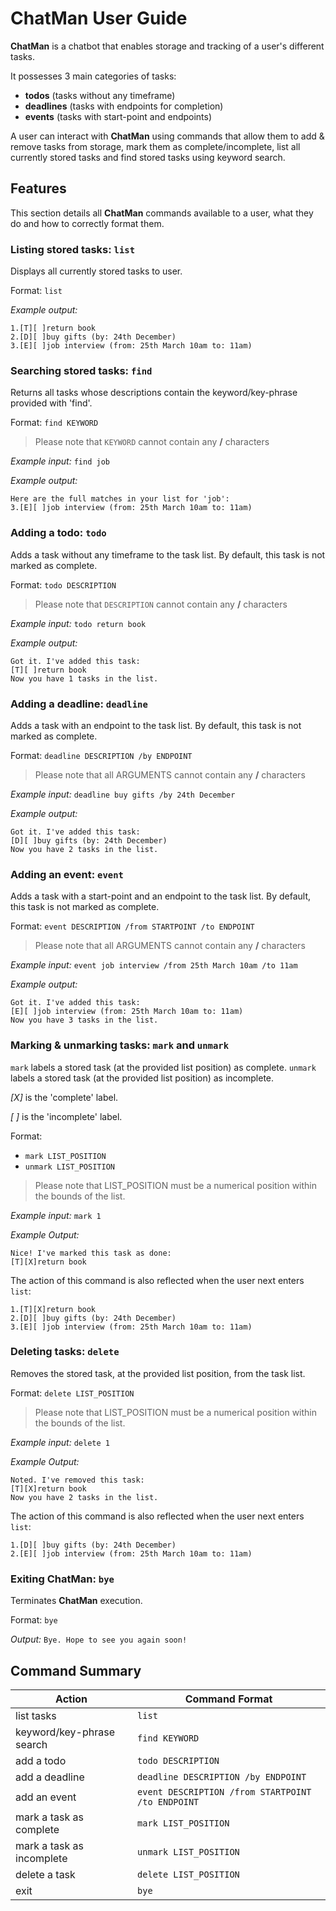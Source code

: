 # ChatMan User Guide

**ChatMan** is a chatbot that enables storage and tracking of a user's different tasks. 

It possesses 3 main categories of tasks:

- **todos** (tasks without any timeframe)
- **deadlines** (tasks with endpoints for completion)
- **events** (tasks with start-point and endpoints)

A user can interact with **ChatMan** using commands that allow them to add & remove tasks from storage, mark them as 
complete/incomplete, list all currently stored tasks and find stored tasks using keyword search.

## Features 

This section details all **ChatMan** commands available to a user, what they do and how to correctly format them.

### Listing stored tasks: `list`

Displays all currently stored tasks to user.

Format: `list`

*Example output:*
```
1.[T][ ]return book
2.[D][ ]buy gifts (by: 24th December)
3.[E][ ]job interview (from: 25th March 10am to: 11am)
```
### Searching stored tasks: `find`

Returns all tasks whose descriptions contain the keyword/key-phrase provided with 'find'.

Format: `find KEYWORD`

>Please note that `KEYWORD` cannot contain any **/** characters

*Example input:*
`find job`

*Example output:*
```
Here are the full matches in your list for 'job':
3.[E][ ]job interview (from: 25th March 10am to: 11am)
```
### Adding a todo: `todo`
Adds a task without any timeframe to the task list. By default, this task is not marked as complete.

Format: `todo DESCRIPTION`

>Please note that `DESCRIPTION` cannot contain any **/** characters

*Example input:*
`todo return book`

*Example output:*
```
Got it. I've added this task:
[T][ ]return book
Now you have 1 tasks in the list.
```

### Adding a deadline: `deadline`
Adds a task with an endpoint to the task list. By default, this task is not marked as complete.

Format: `deadline DESCRIPTION /by ENDPOINT`

>Please note that all ARGUMENTS cannot contain any **/** characters

*Example input:*
`deadline buy gifts /by 24th December`

*Example output:*
```
Got it. I've added this task:
[D][ ]buy gifts (by: 24th December)
Now you have 2 tasks in the list.
```

### Adding an event: `event`
Adds a task with a start-point and an endpoint to the task list. By default, this task is not marked as complete.

Format: `event DESCRIPTION /from STARTPOINT /to ENDPOINT`

>Please note that all ARGUMENTS cannot contain any **/** characters

*Example input:*
`event job interview /from 25th March 10am /to 11am`

*Example output:*
```
Got it. I've added this task:
[E][ ]job interview (from: 25th March 10am to: 11am)
Now you have 3 tasks in the list.
```
### Marking & unmarking tasks: `mark` and `unmark`

`mark` labels a stored task (at the provided list position) as complete.
`unmark` labels a stored task (at the provided list position) as incomplete.

*[X]* is the 'complete' label.

*[ ]* is the 'incomplete' label.

Format: 
- `mark LIST_POSITION`
- `unmark LIST_POSITION`

>Please note that LIST_POSITION must be a numerical position within the bounds of the list.

*Example input:*
`mark 1`

*Example Output:*
```
Nice! I've marked this task as done:
[T][X]return book
```
The action of this command is also reflected when the user next enters `list`:
```
1.[T][X]return book
2.[D][ ]buy gifts (by: 24th December)
3.[E][ ]job interview (from: 25th March 10am to: 11am)
```

### Deleting tasks: `delete`

Removes the stored task, at the provided list position, from the task list.

Format: `delete LIST_POSITION`

>Please note that LIST_POSITION must be a numerical position within the bounds of the list.

*Example input:*
`delete 1`

*Example Output:*
```
Noted. I've removed this task:
[T][X]return book
Now you have 2 tasks in the list.
```
The action of this command is also reflected when the user next enters `list`:
```
1.[D][ ]buy gifts (by: 24th December)
2.[E][ ]job interview (from: 25th March 10am to: 11am)
```

### Exiting ChatMan: `bye`

Terminates **ChatMan** execution.

Format: `bye`

*Output:*
`Bye. Hope to see you again soon!`

## Command Summary

| Action                    | Command Format                                    |
|---------------------------|---------------------------------------------------|
| list tasks                | `list`                                            |
| keyword/key-phrase search | `find KEYWORD`                                    |
| add a todo                | `todo DESCRIPTION`                                |
| add a deadline            | `deadline DESCRIPTION /by ENDPOINT`               |
| add an event              | `event DESCRIPTION /from STARTPOINT /to ENDPOINT` |
| mark a task as complete   | `mark LIST_POSITION`                              |
| mark a task as incomplete | `unmark LIST_POSITION`                            |
| delete a task             | `delete LIST_POSITION`                            |
| exit                      | `bye`                                             |